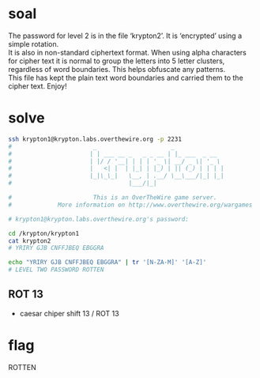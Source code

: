 # soal
The password for level 2 is in the file ‘krypton2’. It is ‘encrypted’ using a simple rotation. \
It is also in non-standard ciphertext format. When using alpha characters for cipher text it is normal to group the letters into 5 letter clusters, regardless of word boundaries. This helps obfuscate any patterns. \
This file has kept the plain text word boundaries and carried them to the cipher text. Enjoy!

# solve
```bash
ssh krypton1@krypton.labs.overthewire.org -p 2231 
#                       _                     _              
#                      | | ___ __ _   _ _ __ | |_ ___  _ __  
#                      | |/ / '__| | | | '_ \| __/ _ \| '_ \ 
#                      |   <| |  | |_| | |_) | || (_) | | | |
#                      |_|\_\_|   \__, | .__/ \__\___/|_| |_|
#                                 |___/|_|                   

#                       This is an OverTheWire game server. 
#             More information on http://www.overthewire.org/wargames

# krypton1@krypton.labs.overthewire.org's password:

cd /krypton/krypton1
cat krypton2 
# YRIRY GJB CNFFJBEQ EBGGRA

echo "YRIRY GJB CNFFJBEQ EBGGRA" | tr '[N-ZA-M]' '[A-Z]'                   
# LEVEL TWO PASSWORD ROTTEN
```

## ROT 13
- caesar chiper shift 13 / ROT 13

# flag
ROTTEN